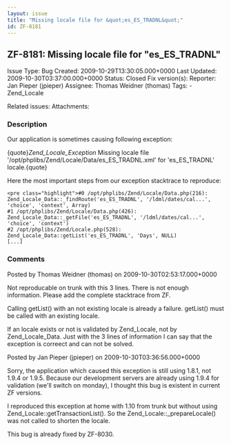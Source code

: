 ```yaml
---
layout: issue
title: "Missing locale file for &quot;es_ES_TRADNL&quot;"
id: ZF-8181
---
```


ZF-8181: Missing locale file for "es\_ES\_TRADNL"
-------------------------------------------------

 Issue Type: Bug Created: 2009-10-29T13:30:05.000+0000 Last Updated: 2009-10-30T03:37:00.000+0000 Status: Closed Fix version(s): 
 Reporter:  Jan Pieper (jpieper)  Assignee:  Thomas Weidner (thomas)  Tags: - Zend\_Locale
 
 Related issues: 
 Attachments: 
### Description

Our application is sometimes causing following exception:

{quote}_Zend\_Locale\_Exception_ Missing locale file '/opt/phplibs/Zend/Locale/Data/es\_ES\_TRADNL.xml' for 'es\_ES\_TRADNL' locale.{quote}

Here the most important steps from our exception stacktrace to reproduce:

 
    <pre class="highlight">#0 /opt/phplibs/Zend/Locale/Data.php(216): Zend_Locale_Data::_findRoute('es_ES_TRADNL', '/ldml/dates/cal...', 'choice', 'context', Array)
    #1 /opt/phplibs/Zend/Locale/Data.php(426): Zend_Locale_Data::_getFile('es_ES_TRADNL', '/ldml/dates/cal...', 'choice', 'context')
    #2 /opt/phplibs/Zend/Locale.php(528): Zend_Locale_Data::getList('es_ES_TRADNL', 'Days', NULL)
    [...]

 

 

### Comments

Posted by Thomas Weidner (thomas) on 2009-10-30T02:53:17.000+0000

Not reproducable on trunk with this 3 lines. There is not enough information. Please add the complete stacktrace from ZF.

Calling getList() with an not existing locale is already a failure. getList() must be called with an existing locale.

If an locale exists or not is validated by Zend\_Locale, not by Zend\_Locale\_Data. Just with the 3 lines of information I can say that the exception is correect and can not be solved.

 

 

Posted by Jan Pieper (jpieper) on 2009-10-30T03:36:56.000+0000

Sorry, the application which caused this exception is still using 1.8.1, not 1.9.4 or 1.9.5. Because our development servers are already using 1.9.4 for validation (we'll switch on monday), I thought this bug is existent in current ZF versions.

I reproduced this exception at home with 1.10 from trunk but without using Zend\_Locale::getTransactionList(). So the Zend\_Locale::\_prepareLocale() was not called to shorten the locale.

This bug is already fixed by ZF-8030.

 

 